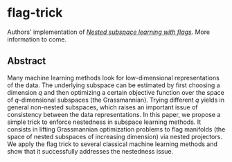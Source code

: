 # flag-trick

Authors' implementation of [_Nested subspace learning with flags_](https://arxiv.org/abs/2502.06022). More information to come.


## Abstract

Many machine learning methods look for low-dimensional representations of the data. The underlying subspace can be estimated by first choosing a dimension $q$ and then optimizing a certain objective function over the space of $q$-dimensional subspaces (the Grassmannian). Trying different $q$ yields in general non-nested subspaces, which raises an important issue of consistency between the data representations. In this paper, we propose a simple trick to enforce nestedness in subspace learning methods. It consists in lifting Grassmannian optimization problems to flag manifolds (the space of nested subspaces of increasing dimension) via nested projectors. We apply the flag trick to several classical machine learning methods and show that it successfully addresses the nestedness issue.
